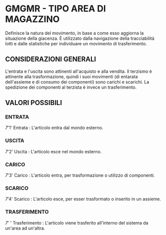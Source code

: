 # GMGMR     -  TIPO AREA DI MAGAZZINO
Definisce la natura del movimento, in base a come esso aggiorna la situazione della giacenza. È utilizzato dalla navigazione della tracciabilità lotti e dalle statistiche per individuare un
movimento di trasferimento.

## CONSIDERAZIONI GENERALI
L'entrata e l'uscita sono attinenti all'acquisto e alla vendita.
Il terzismo è attinente alla trasformazione, quindi i suoi movimenti (di entarata dell'assieme e di consumo dei componenti) sono carichi e scarichi.
La spedizione dei componenti al terzista è invece un trasferimento.

## VALORI POSSIBILI

### ENTRATA
_7_'1' Entrata  :  L'articolo entra dal mondo esterno.

###  USCITA
_7_'2' Uscita  :  L'articolo esce nel mondo esterno.

### CARICO
_7_'3' Carico  :  L'articolo entra, per trasformazione o utilizzo di componenti.

### SCARICO
_7_'4' Scarico  :  L'articolo esce, per esser trasformato o inserito in un assieme.

### TRASFERIMENTO
_7_' ' Trasferimento  :  L'articolo viene trasferito all'interno del sistema da un'area ad un'altra.
